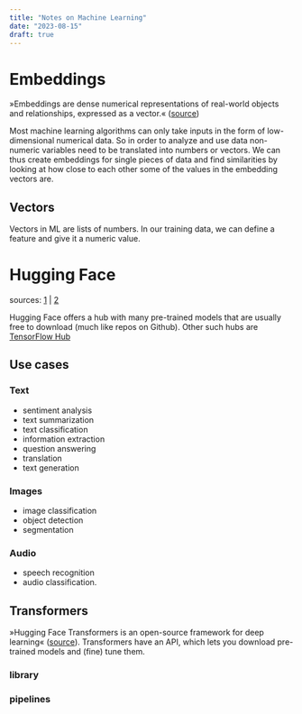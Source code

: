 ```yaml
---
title: "Notes on Machine Learning"
date: "2023-08-15"
draft: true
---
```


# Embeddings

»Embeddings are dense numerical representations of real-world objects and relationships, expressed as a vector.« ([source](https://www.featureform.com/post/the-definitive-guide-to-embeddings))

Most machine learning algorithms can only take inputs in the form of low-dimensional numerical data. So in order to analyze and use data non-numeric variables need to be translated into numbers or vectors. We can thus    create embeddings for single pieces of data and find similarities by looking at how close to each other some of the values in the embedding vectors are.

## Vectors

Vectors in ML are lists of numbers. In our training data, we can define a feature and give it a numeric value.

# Hugging Face

sources: [1](https://github.com/huggingface/transformers) | [2](https://wandb.ai/int_pb/huggingface/reports/An-Introduction-To-HuggingFace-Transformers-for-NLP--VmlldzoyOTgzMjI5)

Hugging Face offers a hub with many pre-trained models that are usually free to download (much like repos on Github). Other such hubs are [TensorFlow Hub](https://www.tensorflow.org/hub)

## Use cases


### Text

- sentiment analysis 
- text summarization
- text classification
- information extraction
- question answering
- translation
- text generation

### Images

- image classification
- object detection
- segmentation

### Audio

- speech recognition 
- audio classification.


## Transformers 

»Hugging Face Transformers is an open-source framework for deep learning« ([source](https://docs.databricks.com/en/machine-learning/train-model/huggingface/index.html)). Transformers have an API, which lets you download pre-trained models and (fine) tune them.

### library

### pipelines 